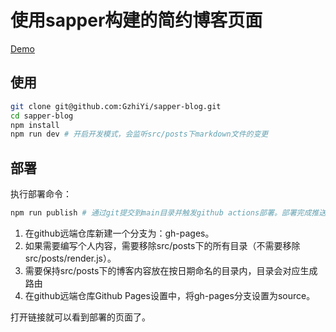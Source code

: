# 使用sapper构建的简约博客页面

[Demo](https://gzhiyi.top)

## 使用

```bash
git clone git@github.com:GzhiYi/sapper-blog.git
cd sapper-blog
npm install
npm run dev # 开启开发模式，会监听src/posts下markdown文件的变更
```

## 部署

执行部署命令：

```bash
npm run publish # 通过git提交到main目录并触发github actions部署。部署完成推送使用的是bark，推送需要token，可以忽略。
```

1. 在github远端仓库新建一个分支为：gh-pages。
2. 如果需要编写个人内容，需要移除src/posts下的所有目录（不需要移除src/posts/render.js）。
3. 需要保持src/posts下的博客内容放在按日期命名的目录内，目录会对应生成路由
4. 在github远端仓库Github Pages设置中，将gh-pages分支设置为source。

打开链接就可以看到部署的页面了。
